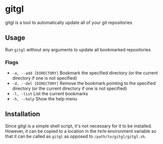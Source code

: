 # gitgl

gitgl is a tool to automatically update all of your git repositories

## Usage

Run `gitgl` without any arguments to update all bookmarked repositories

### Flags

* `-a, --add [DIRECTORY]`        Bookmark the specified directory (or the current directory if one is not specified)
* `-d, --del [DIRECTORY]`        Remove the bookmark pointing to the specified directory (or the current directory if one is not specified)
* `-l, -list`	                 List the current bookmarks
* `-h, --help`                   Show the help menu

## Installation

Since gitgl is a simple shell script, it's not necessary for it to be installed. However, it can be copied to a location in the `PATH` environment variable so that it can be called as `gitgl` as opposed to `/path/to/gitgl/gitgl.sh`.

